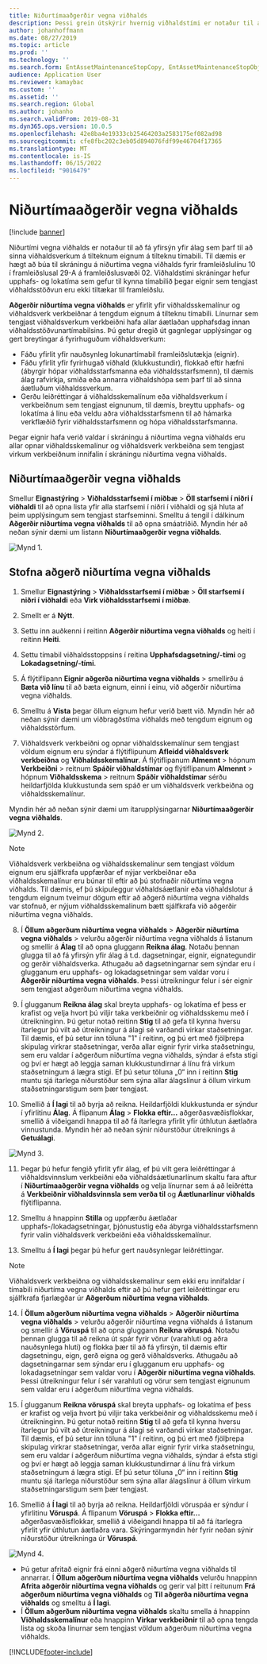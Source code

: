 ```yaml
---
title: Niðurtímaaðgerðir vegna viðhalds
description: Þessi grein útskýrir hvernig viðhaldstími er notaður til að fá yfirsýn yfir getu sem þarf til að framkvæma viðhaldsstörf á tilteknum eignum á tilteknu tímabili.
author: johanhoffmann
ms.date: 08/27/2019
ms.topic: article
ms.prod: ''
ms.technology: ''
ms.search.form: EntAssetMaintenanceStopCopy, EntAssetMaintenanceStopObject, EntAssetObjectProductionStop, EntAssetProductionStopType, EntAssetMaintenanceStop
audience: Application User
ms.reviewer: kamaybac
ms.custom: ''
ms.assetid: ''
ms.search.region: Global
ms.author: johanho
ms.search.validFrom: 2019-08-31
ms.dyn365.ops.version: 10.0.5
ms.openlocfilehash: 42e8ba4e19333cb25464203a2583175ef082ad98
ms.sourcegitcommit: cfe8fbc202c3eb05d894076fdf99e46704f17365
ms.translationtype: MT
ms.contentlocale: is-IS
ms.lasthandoff: 06/15/2022
ms.locfileid: "9016479"
---
```

# <a name="maintenance-downtime-activities"></a>Niðurtímaaðgerðir vegna viðhalds

[!include [banner](../../includes/banner.md)]

Niðurtími vegna viðhalds er notaður til að fá yfirsýn yfir álag sem þarf til að sinna viðhaldsverkum á tilteknum eignum á tilteknu tímabili. Til dæmis er hægt að búa til skráningu á niðurtíma vegna viðhalds fyrir framleiðslulínu 10 í framleiðslusal 29-A á framleiðslusvæði 02. Viðhaldstími skráningar hefur upphafs- og lokatíma sem gefur til kynna tímabilið þegar eignir sem tengjast viðhaldsstöðvun eru ekki tiltækar til framleiðslu.

**Aðgerðir niðurtíma vegna viðhalds** er yfirlit yfir viðhaldsskemalínur og viðhaldsverk verkbeiðnar á tengdum eignum á tilteknu tímabili. Línurnar sem tengjast viðhaldsverkum verkbeiðni hafa allar áætlaðan upphafsdag innan viðhaldsstöðvunartímabilsins. Þú getur dregið út gagnlegar upplýsingar og gert breytingar á fyrirhuguðum viðhaldsverkum:

- Fáðu yfirlit yfir nauðsynleg lokunartímabil framleiðslutækja (eignir).  
- Fáðu yfirlit yfir fyrirhugað viðhald (klukkustundir), flokkað eftir hæfni (ábyrgir hópar viðhaldsstarfsmanna eða viðhaldsstarfsmenn), til dæmis álag rafvirkja, smiða eða annarra viðhaldshópa sem þarf til að sinna áætluðum viðhaldssverkum.  
- Gerðu leiðréttingar á viðhaldsskemalínum eða viðhaldsverkum í verkbeiðnum sem tengjast eignunum, til dæmis, breyttu upphafs- og lokatíma á línu eða veldu aðra viðhaldsstarfsmenn til að hámarka verkflæðið fyrir viðhaldsstarfsmenn og hópa viðhaldsstarfsmanna.

Þegar eignir hafa verið valdar í skráningu á niðurtíma vegna viðhalds eru allar opnar viðhaldsskemalínur og viðhaldsverk verkbeiðna sem tengjast virkum verkbeiðnum innifalin í skráningu niðurtíma vegna viðhalds.

## <a name="maintenance-downtime-activities"></a>Niðurtímaaðgerðir vegna viðhalds

Smellur **Eignastýring** > **Viðhaldsstarfsemi í miðbæ** > **Öll starfsemi í niðri í viðhaldi** til að opna lista yfir alla starfsemi í niðri í viðhaldi og sjá hluta af þeim upplýsingum sem tengjast starfseminni. Smelltu á tengil í dálkinum **Aðgerðir niðurtíma vegna viðhalds** til að opna smáatriðið. Myndin hér að neðan sýnir dæmi um listann **Niðurtímaaðgerðir vegna viðhalds**.

![Mynd 1.](media/19-preventive-maintenance.png)


## <a name="create-a-maintenance-downtime-activity"></a>Stofna aðgerð niðurtíma vegna viðhalds

1. Smellur **Eignastýring** > **Viðhaldsstarfsemi í miðbæ** > **Öll starfsemi í niðri í viðhaldi** eða **Virk viðhaldsstarfsemi í miðbæ**.

2. Smellt er á **Nýtt**.

3. Settu inn auðkenni í reitinn **Aðgerðir niðurtíma vegna viðhalds** og heiti í reitinn **Heiti**.

4. Settu tímabil viðhaldsstoppsins í reitina **Upphafsdagsetning/-tími** og **Lokadagsetning/-tími**.

5. Á flýtiflipann **Eignir aðgerða niðurtíma vegna viðhalds** > smellirðu á **Bæta við línu** til að bæta eignum, einni í einu, við aðgerðir niðurtíma vegna viðhalds.

6. Smelltu á **Vista** þegar öllum eignum hefur verið bætt við. Myndin hér að neðan sýnir dæmi um viðbragðstíma viðhalds með tengdum eignum og viðhaldsstörfum.

7. Viðhaldsverk verkbeiðni og opnar viðhaldsskemalínur sem tengjast völdum eignum eru sýndar á flýtiflipunum **Afleidd viðhaldsverk verkbeiðna** og **Viðhaldsskemalínur**. Á flýtiflipanum **Almennt** > hópnum **Verkbeiðni** > reitnum **Spáðir viðhaldstímar** og flýtiflipanum **Almennt** > hópnum **Viðhaldsskema** > reitnum **Spáðir viðhaldstímar** sérðu heildarfjölda klukkustunda sem spáð er um viðhaldsverk verkbeiðna og viðhaldsskemalínur.

Myndin hér að neðan sýnir dæmi um ítarupplýsingarnar **Niðurtímaaðgerðir vegna viðhalds**.

![Mynd 2.](media/20-preventive-maintenance.png)

>[!NOTE]
>Viðhaldsverk verkbeiðna og viðhaldsskemalínur sem tengjast völdum eignum eru sjálfkrafa uppfærðar ef nýjar verkbeiðnar eða viðhaldsskemalínur eru búnar til eftir að þú stofnaðir niðurtíma vegna viðhalds. Til dæmis, ef þú skipuleggur viðhaldsáætlanir eða viðhaldslotur á tengdum eignum tveimur dögum eftir að aðgerð niðurtíma vegna viðhalds var stofnuð, er nýjum viðhaldsskemalínum bætt sjálfkrafa við aðgerðir niðurtíma vegna viðhalds.

8. Í **Öllum aðgerðum niðurtíma vegna viðhalds** > **Aðgerðir niðurtíma vegna viðhalds** > velurðu aðgerðir niðurtíma vegna viðhalds á listanum og smellir á **Álag** til að opna gluggann **Reikna álag**. Notaðu þennan glugga til að fá yfirsýn yfir álag á t.d. dagsetningar, eignir, eignategundir og gerðir viðhaldsverka. Athugaðu að dagsetningarnar sem sýndar eru í glugganum eru upphafs- og lokadagsetningar sem valdar voru í **Aðgerðir niðurtíma vegna viðhalds**. Þessi útreikningur felur í sér eignir sem tengjast aðgerðum niðurtíma vegna viðhalds.

9. Í glugganum **Reikna álag** skal breyta upphafs- og lokatíma ef þess er krafist og velja hvort þú viljir taka verkbeiðnir og viðhaldsskemu með í útreikninginn. Þú getur notað reitinn **Stig** til að gefa til kynna hversu ítarlegur þú vilt að útreikningur á álagi sé varðandi virkar staðsetningar. Til dæmis, ef þú setur inn töluna "1" í reitinn, og þú ert með fjölþrepa skipulag virkrar staðsetningar, verða allar eignir fyrir virka staðsetningu, sem eru valdar í aðgerðum niðurtíma vegna viðhalds, sýndar á efsta stigi og því er hægt að leggja saman klukkustundirnar á línu frá virkum staðsetningum á lægra stigi. Ef þú setur töluna „0“ inn í reitinn **Stig** muntu sjá ítarlega niðurstöður sem sýna allar álagslínur á öllum virkum staðsetningarstigum sem þær tengjast.

10. Smellið á **Í lagi** til að byrja að reikna. Heildarfjöldi klukkustunda er sýndur í yfirlitinu **Álag**. Á flipanum **Álag** > **Flokka eftir...** aðgerðasvæðisflokkar, smellið á viðeigandi hnappa til að fá ítarlegra yfirlit yfir úthlutun áætlaðra vinnustunda. Myndin hér að neðan sýnir niðurstöður útreiknings á **Getuálagi**.

![Mynd 3.](media/21-preventive-maintenance.png)

11. Þegar þú hefur fengið yfirlit yfir álag, ef þú vilt gera leiðréttingar á viðhaldsvinnslum verkbeiðni eða viðhaldsáætlunarlínum skaltu fara aftur í **Niðurtímaaðgerðir vegna viðhalds** og velja línurnar sem á að leiðrétta á **Verkbeiðnir viðhaldsvinnsla sem verða til** og **Áætlunarlínur viðhalds** flýtiflipanna.

12. Smelltu á hnappinn **Stilla** og uppfærðu áætlaðar upphafs-/lokadagsetningar, þjónustustig eða ábyrga viðhaldsstarfsmenn fyrir valin viðhaldsverk verkbeiðni eða viðhaldsskemalínur.

13. Smelltu á **Í lagi** þegar þú hefur gert nauðsynlegar leiðréttingar. 

>[!NOTE]
>Viðhaldsverk verkbeiðna og viðhaldsskemalínur sem ekki eru innifaldar í tímabili niðurtíma vegna viðhalds eftir að þú hefur gert leiðréttingar eru sjálfkrafa fjarlægðar úr **Aðgerðum niðurtíma vegna viðhalds**.

14. Í **Öllum aðgerðum niðurtíma vegna viðhalds** > **Aðgerðir niðurtíma vegna viðhalds** > velurðu aðgerðir niðurtíma vegna viðhalds á listanum og smellir á **Vöruspá** til að opna gluggann **Reikna vöruspá**. Notaðu þennan glugga til að reikna út spár fyrir vörur (varahluti og aðra nauðsynlega hluti) og flokka þær til að fá yfirsýn, til dæmis eftir dagsetningu, eign, gerð eigna og gerð viðhaldsverks. Athugaðu að dagsetningarnar sem sýndar eru í glugganum eru upphafs- og lokadagsetningar sem valdar voru í **Aðgerðir niðurtíma vegna viðhalds**. Þessi útreikningur felur í sér varahluti og vörur sem tengjast eignunum sem valdar eru í aðgerðum niðurtíma vegna viðhalds.

15. Í glugganum **Reikna vöruspá** skal breyta upphafs- og lokatíma ef þess er krafist og velja hvort þú viljir taka verkbeiðnir og viðhaldsskemu með í útreikninginn. Þú getur notað reitinn **Stig** til að gefa til kynna hversu ítarlegur þú vilt að útreikningur á álagi sé varðandi virkar staðsetningar. Til dæmis, ef þú setur inn töluna "1" í reitinn, og þú ert með fjölþrepa skipulag virkrar staðsetningar, verða allar eignir fyrir virka staðsetningu, sem eru valdar í aðgerðum niðurtíma vegna viðhalds, sýndar á efsta stigi og því er hægt að leggja saman klukkustundirnar á línu frá virkum staðsetningum á lægra stigi. Ef þú setur töluna „0“ inn í reitinn **Stig** muntu sjá ítarlega niðurstöður sem sýna allar álagslínur á öllum virkum staðsetningarstigum sem þær tengjast.

16. Smellið á **Í lagi** til að byrja að reikna. Heildarfjöldi vöruspáa er sýndur í yfirlitinu **Vöruspá**. Á flipanum **Vöruspá** > **Flokka eftir...** aðgerðasvæðisflokkar, smellið á viðeigandi hnappa til að fá ítarlegra yfirlit yfir úthlutun áætlaðra vara. Skýringarmyndin hér fyrir neðan sýnir niðurstöður útreikninga úr **Vöruspá**.

![Mynd 4.](media/22-preventive-maintenance.png)

- Þú getur afritað eignir frá einni aðgerð niðurtíma vegna viðhalds til annarrar. Í **Öllum aðgerðum niðurtíma vegna viðhalds** velurðu hnappinn **Afrita aðgerðir niðurtíma vegna viðhalds** og gerir val þitt í reitunum **Frá aðgerðum niðurtíma vegna viðhalds** og **Til aðgerða niðurtíma vegna viðhalds** og smelltu á **Í lagi**.
- Í **Öllum aðgerðum niðurtíma vegna viðhalds** skaltu smella á hnappinn **Viðhaldsskemalínur** eða hnappinn **Virkar verkbeiðnir** til að opna tengda lista og skoða línurnar sem tengjast völdum aðgerðum niðurtíma vegna viðhalds.



[!INCLUDE[footer-include](../../../includes/footer-banner.md)]